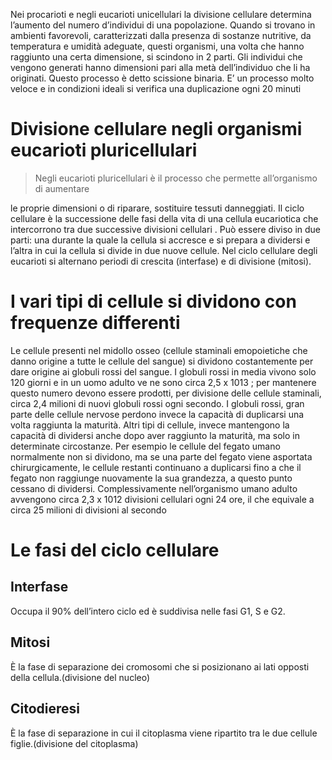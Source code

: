 Nei procarioti e negli eucarioti unicellulari la divisione cellulare determina l’aumento del numero d’individui di una popolazione. Quando si trovano in ambienti favorevoli, caratterizzati dalla presenza di sostanze nutritive, da temperatura e umidità adeguate, questi organismi, una volta che hanno raggiunto una certa dimensione, si scindono in 2 parti. Gli individui che vengono generati hanno dimensioni pari alla metà dell’individuo che li ha originati. Questo processo è detto scissione binaria. E’ un processo molto veloce e in condizioni ideali si verifica una duplicazione ogni 20 minuti

# Divisione cellulare negli organismi eucarioti pluricellulari

> Negli eucarioti pluricellulari è il processo che permette all’organismo di aumentare

le proprie dimensioni o di riparare, sostituire tessuti danneggiati. Il ciclo cellulare è la successione delle fasi della vita di una cellula eucariotica che intercorrono tra due successive divisioni cellulari . Può essere diviso in due parti: una durante la quale la cellula si accresce e si prepara a dividersi e l’altra in cui la cellula si divide in due nuove cellule. Nel ciclo cellulare degli eucarioti si alternano periodi di crescita (interfase) e di divisione (mitosi).


# I vari tipi di cellule si dividono con frequenze differenti

Le cellule presenti nel midollo osseo (cellule staminali emopoietiche che danno origine a tutte le cellule del sangue) si dividono costantemente per dare origine ai globuli rossi del sangue. I globuli rossi in media vivono solo 120 giorni e in un uomo adulto ve ne sono circa 2,5 x 1013 ; per mantenere questo numero devono essere prodotti, per divisione delle cellule staminali, circa 2,4 milioni di nuovi globuli rossi ogni secondo. I globuli rossi, gran parte delle cellule nervose perdono invece la capacità di duplicarsi una volta raggiunta la maturità. Altri tipi di cellule, invece mantengono la capacità di dividersi anche dopo aver raggiunto la maturità, ma solo in determinate circostanze. Per esempio le cellule del fegato umano normalmente non si dividono, ma se una parte del fegato viene asportata chirurgicamente, le cellule restanti continuano a duplicarsi fino a che il fegato non raggiunge nuovamente la sua grandezza, a questo punto cessano di dividersi. Complessivamente nell’organismo umano adulto avvengono circa 2,3 x 1012 divisioni cellulari ogni 24 ore, il che equivale a circa 25 milioni di divisioni al secondo


# Le fasi del ciclo cellulare

## Interfase

Occupa il 90% dell’intero ciclo ed è suddivisa nelle fasi G1, S e G2.

## Mitosi

È la fase di separazione dei cromosomi che si posizionano ai lati opposti della cellula.(divisione del nucleo)

## Citodieresi

È la fase di separazione in cui il citoplasma viene ripartito tra le due cellule figlie.(divisione del citoplasma)


